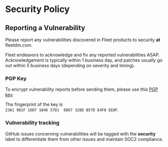 # Security Policy

## Reporting a Vulnerability

Please report any vulnerabilities discovered in Fleet products to security **at** fleetdm.com.

Fleet endeavors to acknowledge and fix any reported vulnerabilities ASAP. Acknowledgement is typically within 1 business day, and patches usually go out within 5 business days (depending on severity and timing).

### PGP Key

To encrypt vulnerability reports before sending them, please use this [PGP key](https://keys.openpgp.org/vks/v1/by-fingerprint/23A19D1F16D7184657D16D67320DB57DE4F0EE8F). 

The fingerprint of the key is `23A1 9D1F 16D7 1846 57D1  6D67 320D B57D E4F0 EE8F`.

### Vulnerability tracking
GitHub issues concerning vulnerabilities will be tagged with the **security** label to differentiate them from other issues and maintain SOC2 compliance.  
